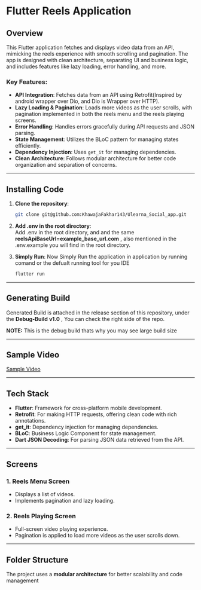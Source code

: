# Flutter Reels Application

## Overview
This Flutter application fetches and displays video data from an API, mimicking the reels experience with smooth scrolling and pagination. The app is designed with clean architecture, separating UI and business logic, and includes features like lazy loading, error handling, and more.

### Key Features:
- **API Integration**: Fetches data from an API using Retrofit(Inspired by android wrapper over Dio, and Dio is Wrapper over HTTP).
- **Lazy Loading & Pagination**: Loads more videos as the user scrolls, with pagination implemented in both the reels menu and the reels playing screens.
- **Error Handling**: Handles errors gracefully during API requests and JSON parsing.
- **State Management**: Utilizes the BLoC pattern for managing states efficiently.
- **Dependency Injection**: Uses `get_it` for managing dependencies.
- **Clean Architecture**: Follows modular architecture for better code organization and separation of concerns.

---

## Installing Code

1. **Clone the repository**:
   ```bash
   git clone git@github.com:KhawajaFakhar143/Ulearna_Social_app.git

2. **Add .env in the root directory**:   
      Add .env in the root directory, and and the same **reelsApiBaseUrl=example_base_url.com** , also mentioned in the .env.example you will find in the root directory.

1. **Simply Run**:
   Now Simply Run the application in application by running comand or the defualt running tool for you IDE
   ```bash
   flutter run    


---

## Generating Build


Generated Build is attached in the release section of this repository, under the **Debug-Build** **v1.0** , You can check the right side of the repo.

**NOTE:** This is the debug build thats why you may see large build size



---

## Sample Video

 [Sample Video](https://drive.google.com/file/d/1GU39nKVtiTRGKVgeYO5zc-Ep4WK7YTwO/view?usp=sharing)

---

## Tech Stack

- **Flutter**: Framework for cross-platform mobile development.
- **Retrofit**: For making HTTP requests, offering clean code with rich annotations.
- **get_it**: Dependency injection for managing dependencies.
- **BLoC**: Business Logic Component for state management.
- **Dart JSON Decoding**: For parsing JSON data retrieved from the API.

---

## Screens

### 1. **Reels Menu Screen**
   - Displays a list of videos.
   - Implements pagination and lazy loading.

### 2. **Reels Playing Screen**
   - Full-screen video playing experience.
   - Pagination is applied to load more videos as the user scrolls down.

---

## Folder Structure

The project uses a **modular architecture** for better scalability and code management

